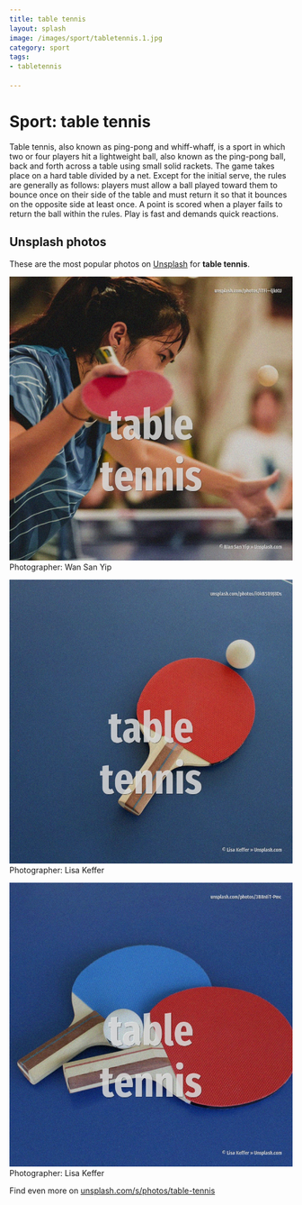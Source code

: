 ```yaml
---
title: table tennis
layout: splash
image: /images/sport/tabletennis.1.jpg
category: sport
tags:
- tabletennis

---
```

# Sport: table tennis

Table tennis, also known as ping-pong and whiff-whaff, is a sport in which two or four players hit 
a lightweight ball, also known as the ping-pong ball, back and forth across a table using small 
solid rackets.
The game takes place on a hard table divided by a net.
Except for the initial serve, the rules are generally as follows: players must allow a ball played 
toward them to bounce once on their side of the table and must return it so that it bounces on the 
opposite side at least once.
A point is scored when a player fails to return the ball within the rules.
Play is fast and demands quick reactions.

 
## Unsplash photos
These are the most popular photos on [Unsplash](https://unsplash.com) for **table tennis**.
 
![table tennis](/images/sport/tabletennis.1.jpg)
Photographer:  Wan San Yip
 
![table tennis](/images/sport/tabletennis.2.jpg)
Photographer:  Lisa Keffer
 
![table tennis](/images/sport/tabletennis.3.jpg)
Photographer:  Lisa Keffer
 
Find even more on [unsplash.com/s/photos/table-tennis](https://unsplash.com/s/photos/table-tennis)
 
